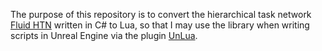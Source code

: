 The purpose of this repository is to convert the hierarchical task network [Fluid HTN](https://github.com/ptrefall/fluid-hierarchical-task-network) written in C# to Lua, so that I may use the library when writing scripts in Unreal Engine via the plugin [UnLua](https://github.com/Tencent/UnLua).